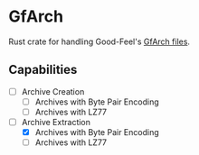 # GfArch
Rust crate for handling Good-Feel's [GfArch files](https://swiftshine.github.io/doc/gfa.html).

## Capabilities
- [ ] Archive Creation
    - [ ] Archives with Byte Pair Encoding
    - [ ] Archives with LZ77
- [ ] Archive Extraction
    - [X] Archives with Byte Pair Encoding
    - [ ] Archives with LZ77
